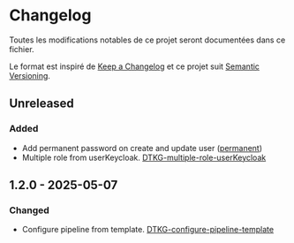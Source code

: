 # Changelog

Toutes les modifications notables de ce projet seront documentées dans ce fichier.

Le format est inspiré de [Keep a Changelog](https://keepachangelog.com/) et ce projet suit [Semantic Versioning](https://semver.org/).

## Unreleased
### Added
- Add permanent password on create and update user ([permanent](https://msdevopsjira.fsc.atos-services.net/browse/add-permanent))
- Multiple role from userKeycloak. [DTKG-multiple-role-userKeycloak](https://msdevopsjira.fsc.atos-services.net/browse/DTKG-configure-pipeline-template)

## 1.2.0 - 2025-05-07
### Changed
- Configure pipeline from template. [DTKG-configure-pipeline-template](https://msdevopsjira.fsc.atos-services.net/browse/DTKG-configure-pipeline-template)
